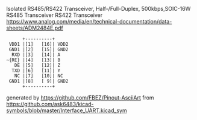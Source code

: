 Isolated RS485/RS422 Transceiver, Half-/Full-Duplex, 500kbps,SOIC-16W
RS485 Transceiver RS422 Transceiver
https://www.analog.com/media/en/technical-documentation/data-sheets/ADM2484E.pdf


	      +----------+
	 VDD1 |[1]   [16]| VDD2
	 GND1 |[2]   [15]| GND2
	  RXD |[3]   [14]| A
	~{RE} |[4]   [13]| B
	   DE |[5]   [12]| Z
	  TXD |[6]   [11]| Y
	   NC |[7]   [10]| NC
	 GND1 |[8]   [ 9]| GND2
	      +----------+


generated by https://github.com/FBEZ/Pinout-AsciiArt from https://github.com/ask6483/kicad-symbols/blob/master/Interface_UART.kicad_sym